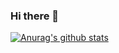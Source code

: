 ### Hi there 👋

[![Anurag's github stats](https://github-readme-stats.vercel.app/api?username=LBattery&count_private=true&show_icons=true&theme=bear)](https://github.com/anuraghazra/github-readme-stats)

<!--
**LBattery/LBattery** is a ✨ _special_ ✨ repository because its `README.md` (this file) appears on your GitHub profile.

Here are some ideas to get you started:

- 🔭 I’m currently working on ...
- 🌱 I’m currently learning ...
- 👯 I’m looking to collaborate on ...
- 🤔 I’m looking for help with ...
- 💬 Ask me about ...
- 📫 How to reach me: ...
- 😄 Pronouns: ...
- ⚡ Fun fact: ...
-->

